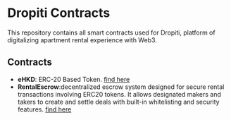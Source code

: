 # Dropiti Contracts

This repository contains all smart contracts used for Dropiti, platform of digitalizing apartment rental experience with Web3.

## Contracts

- **eHKD**: ERC-20 Based Token. [find here](https://github.com/dowonh9599/dropiti-contracts/tree/main/contracts/token)
- **RentalEscrow**:decentralized escrow system designed for secure rental transactions involving ERC20 tokens. It allows designated makers and takers to create and settle deals with built-in whitelisting and security features. [find here](https://github.com/dowonh9599/dropiti-contracts/tree/main/contracts/rentalEscrow)
